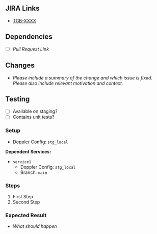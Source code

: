 ## JIRA Links

- [TGB-XXXX](https://tagboardhq.atlassian.net/browse/TGB-XXXX)

## Dependencies

- [ ] _Pull Request Link_

## Changes

- _Please include a summary of the change and which issue is fixed. Please also include relevant motivation and context._

## Testing

- [ ] Available on staging?
- [ ] Contains unit tests?

### Setup

- Doppler Config: `stg_local`

**Dependent Services:**

- `service1`
  - Doppler Config: `stg_local`
  - Branch: `main`

### Steps

1. First Step
2. Second Step

### Expected Result

- _What should happen_

